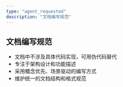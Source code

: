 ```yaml
---
type: "agent_requested"
description: "文档编写规范"
---
```

## 文档编写规范
- 文档中不涉及具体代码实现，可用伪代码替代
- 专注于架构设计和功能描述
- 采用概念优先、场景驱动的编写方式
- 维护统一的文档结构和格式规范

